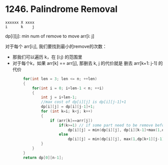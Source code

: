 # 1246. Palindrome Removal

```
xxxxxx X xxxx
i      k    j
```

dp[i][j]: min num of remove to move arr[i: j]

对于每个 arr[i:j], 我们要找到最小的remove的次数：

- 那我们可以遍历 k，在 [i:j) 的范围里
- 对于每个k，如果 arr[k] == arr[j], 那删去 k, j 的代价就是 删去 arr[k+1: j-1] 的代价

```cpp
        for(int len = 3; len <= n; ++len)
        {
            for(int i = 0; i+len-1 < n; ++i)
            {
                int j = i+len-1;
                //max cost of dp[i][j] is dp[i][j-1]+1
                dp[i][j] = dp[i][j-1]+1;              
                for (int k=i; k<j; k++)
                {
                    if (arr[k]==arr[j])
                        if(k>=1) // if some part need to be remove before k
                            dp[i][j] = min(dp[i][j], dp[i][k-1]+max(1,dp[k+1][j-1]));
                        else
                            dp[i][j] = min(dp[i][j], max(1,dp[k+1][j-1]));
                } 
            }
        }
        return dp[0][n-1];
```
